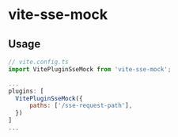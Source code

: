 # vite-sse-mock

## Usage

```javascript
// vite.config.ts
import VitePluginSseMock from 'vite-sse-mock';

...
plugins: [
  VitePluginSseMock({
      paths: ['/sse-request-path'],
  })
]
...

```